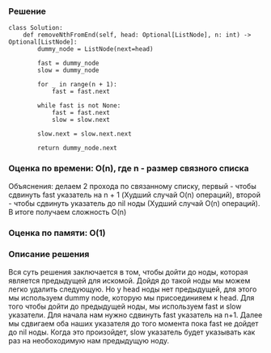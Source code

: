 ### Решение

    class Solution:
        def removeNthFromEnd(self, head: Optional[ListNode], n: int) -> Optional[ListNode]:
            dummy_node = ListNode(next=head)

            fast = dummy_node
            slow = dummy_node

            for _ in range(n + 1):
                fast = fast.next

            while fast is not None:
                fast = fast.next
                slow = slow.next

            slow.next = slow.next.next

            return dummy_node.next

### Оценка по времени: O(n), где n - размер связного списка

Объяснения: делаем 2 прохода по связанному списку, первый - чтобы сдвинуть fast указатель на n + 1 (Худший случай O(n) операций), второй - чтобы сдвинуть указатель до nil ноды (Худший случай O(n) операций). В итоге получаем сложность O(n)

### Оценка по памяти: O(1)

### Описание решения

Вся суть решения заключается в том, чтобы дойти до ноды, которая является предыдущей для искомой. Дойдя до такой ноды мы можем легко удалить следующую. Но у head ноды нет предыдущей, для этого мы используем dummy node, которую мы присоединияем к head. Для того чтобы дойти до предыдущей ноды, мы используем fast и slow указатели. Для начала нам нужно сдвинуть fast указатель на n+1. Далее мы сдвигаем оба наших указателя до того момента пока fast не дойдет до nil ноды. Когда это произойдет, slow указатель будет указывать как раз на необоходимую нам предыдущую ноду.
